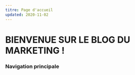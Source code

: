 ```yaml
---
titre: Page d'accueil
updated: 2020-11-02
---
```


# BIENVENUE SUR LE BLOG DU MARKETING !

### Navigation principale
